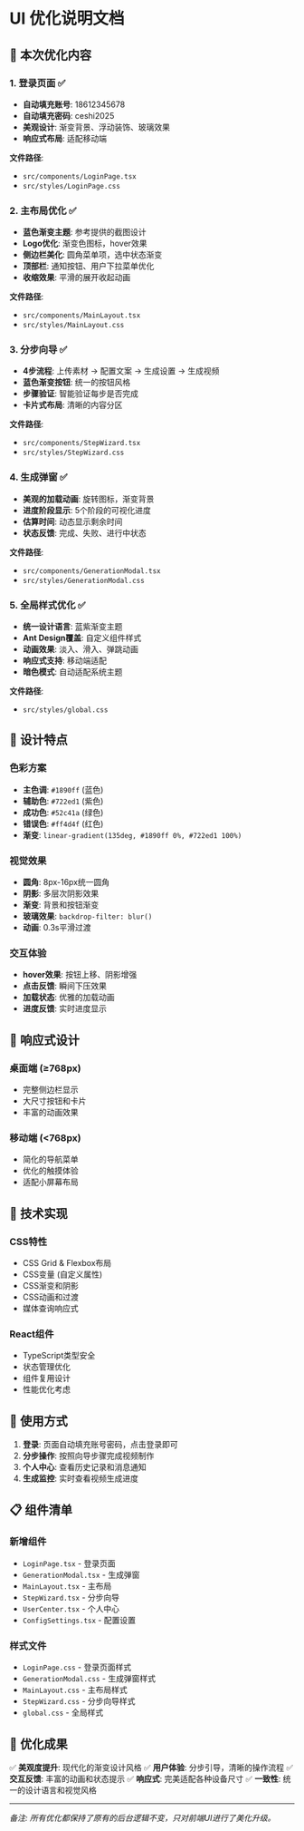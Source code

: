 # UI 优化说明文档

## 🎨 本次优化内容

### 1. 登录页面 ✅
- **自动填充账号**: 18612345678
- **自动填充密码**: ceshi2025
- **美观设计**: 渐变背景、浮动装饰、玻璃效果
- **响应式布局**: 适配移动端

**文件路径**:
- `src/components/LoginPage.tsx`
- `src/styles/LoginPage.css`

### 2. 主布局优化 ✅
- **蓝色渐变主题**: 参考提供的截图设计
- **Logo优化**: 渐变色图标，hover效果
- **侧边栏美化**: 圆角菜单项，选中状态渐变
- **顶部栏**: 通知按钮、用户下拉菜单优化
- **收缩效果**: 平滑的展开收起动画

**文件路径**:
- `src/components/MainLayout.tsx`
- `src/styles/MainLayout.css`

### 3. 分步向导 ✅
- **4步流程**: 上传素材 → 配置文案 → 生成设置 → 生成视频
- **蓝色渐变按钮**: 统一的按钮风格
- **步骤验证**: 智能验证每步是否完成
- **卡片式布局**: 清晰的内容分区

**文件路径**:
- `src/components/StepWizard.tsx`
- `src/styles/StepWizard.css`

### 4. 生成弹窗 ✅
- **美观的加载动画**: 旋转图标，渐变背景
- **进度阶段显示**: 5个阶段的可视化进度
- **估算时间**: 动态显示剩余时间
- **状态反馈**: 完成、失败、进行中状态

**文件路径**:
- `src/components/GenerationModal.tsx`
- `src/styles/GenerationModal.css`

### 5. 全局样式优化 ✅
- **统一设计语言**: 蓝紫渐变主题
- **Ant Design覆盖**: 自定义组件样式
- **动画效果**: 淡入、滑入、弹跳动画
- **响应式支持**: 移动端适配
- **暗色模式**: 自动适配系统主题

**文件路径**:
- `src/styles/global.css`

## 🎯 设计特点

### 色彩方案
- **主色调**: `#1890ff` (蓝色)
- **辅助色**: `#722ed1` (紫色)
- **成功色**: `#52c41a` (绿色)
- **错误色**: `#ff4d4f` (红色)
- **渐变**: `linear-gradient(135deg, #1890ff 0%, #722ed1 100%)`

### 视觉效果
- **圆角**: 8px-16px统一圆角
- **阴影**: 多层次阴影效果
- **渐变**: 背景和按钮渐变
- **玻璃效果**: `backdrop-filter: blur()`
- **动画**: 0.3s平滑过渡

### 交互体验
- **hover效果**: 按钮上移、阴影增强
- **点击反馈**: 瞬间下压效果
- **加载状态**: 优雅的加载动画
- **进度反馈**: 实时进度显示

## 📱 响应式设计

### 桌面端 (≥768px)
- 完整侧边栏显示
- 大尺寸按钮和卡片
- 丰富的动画效果

### 移动端 (<768px)
- 简化的导航菜单
- 优化的触摸体验
- 适配小屏幕布局

## 🔧 技术实现

### CSS特性
- CSS Grid & Flexbox布局
- CSS变量 (自定义属性)
- CSS渐变和阴影
- CSS动画和过渡
- 媒体查询响应式

### React组件
- TypeScript类型安全
- 状态管理优化
- 组件复用设计
- 性能优化考虑

## 🚀 使用方式

1. **登录**: 页面自动填充账号密码，点击登录即可
2. **分步操作**: 按照向导步骤完成视频制作
3. **个人中心**: 查看历史记录和消息通知
4. **生成监控**: 实时查看视频生成进度

## 📋 组件清单

### 新增组件
- `LoginPage.tsx` - 登录页面
- `GenerationModal.tsx` - 生成弹窗
- `MainLayout.tsx` - 主布局
- `StepWizard.tsx` - 分步向导
- `UserCenter.tsx` - 个人中心
- `ConfigSettings.tsx` - 配置设置

### 样式文件
- `LoginPage.css` - 登录页面样式
- `GenerationModal.css` - 生成弹窗样式
- `MainLayout.css` - 主布局样式
- `StepWizard.css` - 分步向导样式
- `global.css` - 全局样式

## 🎉 优化成果

✅ **美观度提升**: 现代化的渐变设计风格
✅ **用户体验**: 分步引导，清晰的操作流程
✅ **交互反馈**: 丰富的动画和状态提示
✅ **响应式**: 完美适配各种设备尺寸
✅ **一致性**: 统一的设计语言和视觉风格

---

*备注: 所有优化都保持了原有的后台逻辑不变，只对前端UI进行了美化升级。*
